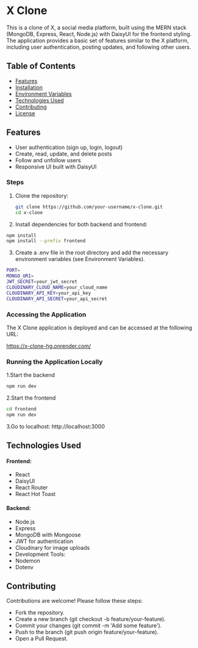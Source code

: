 

# X Clone

This is a clone of X, a social media platform, built using the MERN stack (MongoDB, Express, React, Node.js) with DaisyUI for the frontend styling. The application provides a basic set of features similar to the X platform, including user authentication, posting updates, and following other users.

## Table of Contents

- [Features](#features) 
- [Installation](#Steps)
- [Environment Variables](#environment-variables)
- [Technologies Used](#technologies-used)
- [Contributing](#contributing)
- [License](#license)

## Features

- User authentication (sign up, login, logout)
- Create, read, update, and delete posts
- Follow and unfollow users
- Responsive UI built with DaisyUI



### Steps

1. Clone the repository:
   ```sh
   git clone https://github.com/your-username/x-clone.git
   cd x-clone

2. Install dependencies for both backend and frontend:


```sh
npm install
npm install --prefix frontend

```
3. Create a .env file in the root directory and add the necessary environment variables (see Environment Variables).
```sh
PORT=
MONGO_URI=
JWT_SECRET=your_jwt_secret
CLOUDINARY_CLOUD_NAME=your_cloud_name
CLOUDINARY_API_KEY=your_api_key
CLOUDINARY_API_SECRET=your_api_secret

```
### Accessing the Application
The X Clone application is deployed and can be accessed at the following URL:

https://x-clone-hg.onrender.com/

### Running the Application Locally

1.Start the backend
```sh
npm run dev
```
2.Start the frontend
```sh
cd frontend
npm run dev
```
3.Go to localhost:
http://localhost:3000

## Technologies Used
#### Frontend:
- React
- DaisyUI
- React Router
- React Hot Toast
#### Backend:
- Node.js
- Express
- MongoDB with Mongoose
- JWT for authentication
- Cloudinary for image uploads
- Development Tools:
- Nodemon
- Dotenv

## Contributing
Contributions are welcome! Please follow these steps:

- Fork the repository.
- Create a new branch (git checkout -b feature/your-feature).
- Commit your changes (git commit -m 'Add some feature').
- Push to the branch (git push origin feature/your-feature).
- Open a Pull Request.
